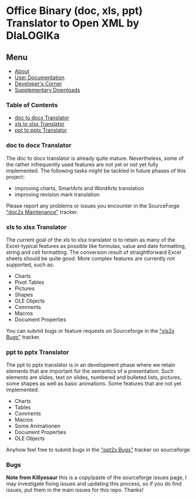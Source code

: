 # Office Binary (doc, xls, ppt) Translator to Open XML by DIaLOGIKa

## Menu

* [About](./README.md)
* [User Documentation](./documentation.md)
* [Developer's Corner](./architecture.md)
* [Supplementary Downloads](./download.md)

### Table of Contents

* [doc to docx Translator](#doc-to-docx-translator)
* [xls to xlsx Translator](#xls-to-xlsx-translator)
* [ppt to pptx Translator](#ppt-to-pptx-translator)

### doc to docx Translator

The doc to docx translator is already quite mature. Nevertheless, some of the rather infrequently used features are not yet or not yet fully implemented. The following tasks might be tackled in future phases of this project:

* improving charts, SmartArts and WordArts translation
* improving revision mark translation

Please report any problems or issues you encounter in the SourceForge ["doc2x Maintenance"](https://sourceforge.net/tracker2/?atid=1126159&group_id=216787&func=browse) tracker.

### xls to xlsx Translator

The current goal of the xls to xlsx translator is to retain as many of the Excel-typical features as possible like formulas, value and date formatting, string and cell formatting.
The conversion result of straightforward Excel sheets should be quite good. More complex features are currently not supported, such as:

* Charts
* Pivot Tables
* Pictures
* Shapes
* OLE Objects
* Comments
* Macros
* Document Properties

You can submit bugs or feature requests on Sourceforge in the ["xls2x Bugs"](https://sourceforge.net/tracker2/?atid=1038368&group_id=216787&func=browse) tracker.

### ppt to pptx Translator

The ppt to pptx translator is in an development phase where we retain elements that are important for the semantics of a presentation. Such elements are slides, text on slides, numbered and bulleted lists, pictures, some shapes as well as basic animations.
Some features that are not yet implemented:

* Charts
* Tables
* Comments
* Macros
* Some Animationen
* Document Properties
* OLE Objects

Anyhow feel free to submit bugs in the ["ppt2x Bugs"](https://sourceforge.net/tracker2/?atid=1126169&group_id=216787&func=browse) tracker on sourceforge

### Bugs

**Note from Killyosaur** this is a copy/paste of the sourceforge issues page, I may investigate fixing issues and updating this process, so if you do find issues, put them in the main issues for this repo. Thanks!
